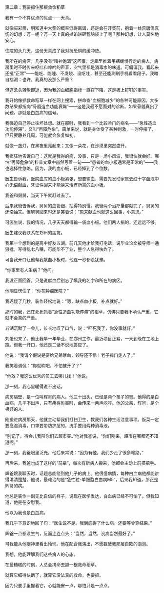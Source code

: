 第二章：我要抓住那根救命稻草

我有一个不算优点的优点——天真。

就像买彩票，明知道中大奖的概率低得离谱，还是会在开奖前，抱着一丝荒唐但真切的幻想：万一呢？万一天上真的掉馅饼砸我脑袋上了呢？那种幻想，让人莫名地安心。

住院的头几天，这份天真成了我对抗恐惧的缓冲垫。

我所在的病区，几乎没有“精神饱满”这回事。走廊里推着吊瓶缓慢行走的病人，病房里时不时传来呕吐和呻吟的声音，空气里都是消毒水的味道。可偏偏我，看起来还挺“正常”——能吃、能睡、不发烧、没呕吐，甚至还能刷刷手机看看段子。我暗自揣测：也许，我真的没那么严重？

但这念头转瞬即逝，因为我的血细胞指标一直在下降，这是板上钉钉的事实。

我开始像抓救命稻草一样在网上搜索，拼命查“血细胞减少”的各种可能原因。大多数结果都指向“骨髓造血功能衰竭”——这是我最不愿面对的诊断。如果骨髓真出了问题，那就是白血病的信号。

我强迫自己停止往坏处想。就在那时，我看到一个比较冷门的病名——“急性造血功能停滞”，又叫“再障危象”。简单来说，就是身体受了某种刺激，一时停摆了，但只要静养几周，可能就会恢复如初。

就像一盏灯，在黑夜里亮起来；又像一朵花，在沙漠里突然盛开。

我疯狂地告诉自己：这就是我得的病，没事，只是一场小风波，我很快就会好。哪怕“再障危象”的科普文章中赫然写着一句——“患者的血小板通常是正常的”——我也选择性忽略。因为，我的血小板，已经掉到了个位数。

医生告诉我，医院血库的血小板紧张，想要输血，需要先发动家属去红十字血液中心无偿献血，凭证件回来才能换来治疗所需的血小板。

我爸和舅舅，当天下午就赶过去了。

后来我爸告诉我，舅舅的血管细，抽得特别慢。我爸两个治疗量都献完了，舅舅的还没抽完。但舅舅回来时还是笑着说：“原来献血也就这么回事，小意思。”

可医生说，我的情况，几乎天天都得输一袋血小板。他们两人捐的，还远远不够。

医生建议我联系在郑州的朋友。

我第一个想到的是高中好友五湖。前几天他才给我打电话，说毕业论文被导师一通狠批，写得乱七八糟，可能毕不了业，整个人急得快炸了。

可当我开口让他帮我献血小板时，他连一秒都没犹豫。

“你家里有人生病？”他问。

我没正面回答，只是说献血后别忘了填我的名字和所在的病区。

他明显愣住了：“你在肿瘤医院？”

我迟疑了几秒，装作轻松地说：“嗯，缺点血小板，补点就好。”

那时的我，还在死死抓着“急性造血功能停滞”的稻草，仿佛只要我不承认严重，它就不会真的严重。

五湖沉默了一会儿，长长地叹了口气，说：“吓死我了，你没事就好。”

刘蛋也来了。他比我早一年毕业，在郑州工作，最近项目正紧，一天到晚在工地上跑。但我一开口，他还是二话不说地答应了。

他说：“我请个假说是要给兄弟献血，领导还不信！老子摔门走人了。”

我笑着调侃：“你就吹吧，不怕被开了？”

“他敢？我这么优秀的员工去哪儿找！”他说。

那一刻，我心里暖得说不出话。

病房隔壁，是一位叫辉哥的病人。他三十出头，已经是两个孩子的爸。他得的是白血病，几乎不出声，只有疼得厉害时，会传来一两声闷哼。他的父亲，辉爸，是个极好的人。

刚搬进病房那天，他就主动帮我们打扫卫生，教我们各种生活注意事项。饭菜一定要高温消毒，口罩要带防护层的，洗手要用两种消毒液。

“别记了，待会儿我陪你们去超市买。”他对我爸说，“你们刚来，超市在哪都还不知道呢。”

那一刻，我爸眼里泛光。他后来常说：“因为有他，我们少走了很多弯路。”

再后来，我爸也成了这样的“前辈”，每次有新病人搬来，他都会主动上前搭把手。

辉爸跟我聊天时，话题总能绕到他儿子的病上。他很懂病情，每种白血病他都能讲得清清楚楚。他说，最难治的是“急性粒-单细胞白血病M5”，后来我知道，那正是辉哥的病。

他总是装作一副无比自信的样子，说现在医学发达，白血病已经不可怕了。但我知道，他是在安慰我。

他以为我也是白血病。

我几乎下意识地回了句：“医生说不是。我到底得了什么病，还要等骨穿结果。”

辉爸一点都没生气，反而连连点头：“当然，当然，没病当然最好了。”

可我能从他眼神里看出怜悯。他在配合我演出，不愿戳破我那层自欺的泡泡。

我想，他能理解我们这些病人的心态。

在最糟糕的时刻，人总会拼命去抓一根救命稻草。

就算它细得快断了，就算它没法真的救命，也要抓。

因为只要手里握着它，心就能安一点，哪怕只是一点点。
